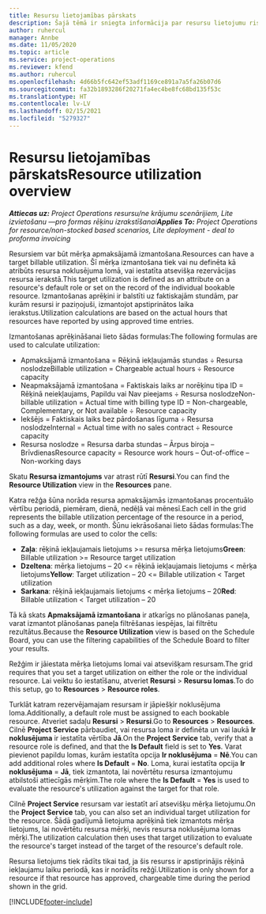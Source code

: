 ```yaml
---
title: Resursu lietojamības pārskats
description: Šajā tēmā ir sniegta informācija par resursu lietojumu risinājumā Project Operations.
author: ruhercul
manager: Annbe
ms.date: 11/05/2020
ms.topic: article
ms.service: project-operations
ms.reviewer: kfend
ms.author: ruhercul
ms.openlocfilehash: 4d66b5fc642ef53adf1169ce891a7a5fa26b07d6
ms.sourcegitcommit: fa32b1893286f20271fa4ec4be8fc68bd135f53c
ms.translationtype: HT
ms.contentlocale: lv-LV
ms.lasthandoff: 02/15/2021
ms.locfileid: "5279327"
---
```

# <a name="resource-utilization-overview"></a><span data-ttu-id="07b83-103">Resursu lietojamības pārskats</span><span class="sxs-lookup"><span data-stu-id="07b83-103">Resource utilization overview</span></span>

<span data-ttu-id="07b83-104">_**Attiecas uz:** Project Operations resursu/ne krājumu scenārijiem, Lite izvietošanu —pro formas rēķinu izrakstīšanai_</span><span class="sxs-lookup"><span data-stu-id="07b83-104">_**Applies To:** Project Operations for resource/non-stocked based scenarios, Lite deployment - deal to proforma invoicing_</span></span>

<span data-ttu-id="07b83-105">Resursiem var būt mērķa apmaksājamā izmantošana.</span><span class="sxs-lookup"><span data-stu-id="07b83-105">Resources can have a target billable utilization.</span></span> <span data-ttu-id="07b83-106">Šī mērķa izmantošana tiek vai nu definēta kā atribūts resursa noklusējuma lomā, vai iestatīta atsevišķa rezervācijas resursa ierakstā.</span><span class="sxs-lookup"><span data-stu-id="07b83-106">This target utilization is defined as an attribute on a resource's default role or set on the record of the individual bookable resource.</span></span> <span data-ttu-id="07b83-107">Izmantošanas aprēķini ir balstīti uz faktiskajām stundām, par kurām resursi ir paziņojuši, izmantojot apstiprinātos laika ierakstus.</span><span class="sxs-lookup"><span data-stu-id="07b83-107">Utilization calculations are based on the actual hours that resources have reported by using approved time entries.</span></span>

<span data-ttu-id="07b83-108">Izmantošanas aprēķināšanai lieto šādas formulas:</span><span class="sxs-lookup"><span data-stu-id="07b83-108">The following formulas are used to calculate utilization:</span></span>

  - <span data-ttu-id="07b83-109">Apmaksājamā izmantošana = Rēķinā iekļaujamās stundas ÷ Resursa noslodze</span><span class="sxs-lookup"><span data-stu-id="07b83-109">Billable utilization = Chargeable actual hours ÷ Resource capacity</span></span>
  - <span data-ttu-id="07b83-110">Neapmaksājamā izmantošana = Faktiskais laiks ar norēķinu tipa ID = Rēķinā neiekļaujams, Papildu vai Nav pieejams ÷ Resursa noslodze</span><span class="sxs-lookup"><span data-stu-id="07b83-110">Non-billable utilization = Actual time with billing type ID = Non-chargeable, Complementary, or Not available ÷ Resource capacity</span></span>
  - <span data-ttu-id="07b83-111">Iekšējs = Faktiskais laiks bez pārdošanas līguma ÷ Resursa noslodze</span><span class="sxs-lookup"><span data-stu-id="07b83-111">Internal = Actual time with no sales contract ÷ Resource capacity</span></span>
  - <span data-ttu-id="07b83-112">Resursa noslodze = Resursa darba stundas – Ārpus biroja – Brīvdienas</span><span class="sxs-lookup"><span data-stu-id="07b83-112">Resource capacity = Resource work hours – Out-of-office – Non-working days</span></span>

<span data-ttu-id="07b83-113">Skatu **Resursa izmantojums** var atrast rūtī **Resursi**.</span><span class="sxs-lookup"><span data-stu-id="07b83-113">You can find the **Resource Utilization** view in the **Resources** pane.</span></span>

<span data-ttu-id="07b83-114">Katra režģa šūna norāda resursa apmaksājamās izmantošanas procentuālo vērtību periodā, piemēram, dienā, nedēļā vai mēnesī.</span><span class="sxs-lookup"><span data-stu-id="07b83-114">Each cell in the grid represents the billable utilization percentage of the resource in a period, such as a day, week, or month.</span></span> <span data-ttu-id="07b83-115">Šūnu iekrāsošanai lieto šādas formulas:</span><span class="sxs-lookup"><span data-stu-id="07b83-115">The following formulas are used to color the cells:</span></span>

  - <span data-ttu-id="07b83-116">**Zaļa**: rēķinā iekļaujamais lietojums >= resursa mērķa lietojums</span><span class="sxs-lookup"><span data-stu-id="07b83-116">**Green**: Billable utilization >= Resource target utilization</span></span>
  - <span data-ttu-id="07b83-117">**Dzeltena**: mērķa lietojums – 20 <= rēķinā iekļaujamais lietojums < mērķa lietojums</span><span class="sxs-lookup"><span data-stu-id="07b83-117">**Yellow**: Target utilization – 20 <= Billable utilization < Target utilization</span></span>
  - <span data-ttu-id="07b83-118">**Sarkana**: rēķinā iekļaujamais lietojums < mērķa lietojums – 20</span><span class="sxs-lookup"><span data-stu-id="07b83-118">**Red**: Billable utilization < Target utilization – 20</span></span>

<span data-ttu-id="07b83-119">Tā kā skats **Apmaksājamā izmantošana** ir atkarīgs no plānošanas paneļa, varat izmantot plānošanas paneļa filtrēšanas iespējas, lai filtrētu rezultātus.</span><span class="sxs-lookup"><span data-stu-id="07b83-119">Because the **Resource Utilization** view is based on the Schedule Board, you can use the filtering capabilities of the Schedule Board to filter your results.</span></span>

<span data-ttu-id="07b83-120">Režģim ir jāiestata mērķa lietojums lomai vai atsevišķam resursam.</span><span class="sxs-lookup"><span data-stu-id="07b83-120">The grid requires that you set a target utilization on either the role or the individual resource.</span></span> <span data-ttu-id="07b83-121">Lai veiktu šo iestatīšanu, atveriet **Resursi** > **Resursu lomas**.</span><span class="sxs-lookup"><span data-stu-id="07b83-121">To do this setup, go to **Resources** > **Resource roles**.</span></span>

<span data-ttu-id="07b83-122">Turklāt katram rezervējamajam resursam ir jāpiešķir noklusējuma loma.</span><span class="sxs-lookup"><span data-stu-id="07b83-122">Additionally, a default role must be assigned to each bookable resource.</span></span> <span data-ttu-id="07b83-123">Atveriet sadaļu **Resursi** > **Resursi**.</span><span class="sxs-lookup"><span data-stu-id="07b83-123">Go to **Resources** > **Resources**.</span></span> <span data-ttu-id="07b83-124">Cilnē **Project Service** pārbaudiet, vai resursa loma ir definēta un vai laukā **Ir noklusējuma** ir iestatīta vērtība **Jā**.</span><span class="sxs-lookup"><span data-stu-id="07b83-124">On the **Project Service** tab, verify that a resource role is defined, and that the **Is Default** field is set to **Yes**.</span></span> <span data-ttu-id="07b83-125">Varat pievienot papildu lomas, kurām iestatīta opcija **Ir noklusējuma** = **Nē**.</span><span class="sxs-lookup"><span data-stu-id="07b83-125">You can add additional roles where **Is Default** = **No**.</span></span> <span data-ttu-id="07b83-126">Loma, kurai iestatīta opcija **Ir noklusējuma** = **Jā**, tiek izmantota, lai novērtētu resursa izmantojumu atbilstoši attiecīgās mērķim.</span><span class="sxs-lookup"><span data-stu-id="07b83-126">The role where the **Is Default** = **Yes** is used to evaluate the resource's utilization against the target for that role.</span></span>

<span data-ttu-id="07b83-127">Cilnē **Project Service** resursam var iestatīt arī atsevišķu mērķa lietojumu.</span><span class="sxs-lookup"><span data-stu-id="07b83-127">On the **Project Service** tab, you can also set an individual target utilization for the resource.</span></span> <span data-ttu-id="07b83-128">Šādā gadījumā lietojuma aprēķinā tiek izmantots mērķa lietojums, lai novērtētu resursa mērķi, nevis resursa noklusējuma lomas mērķi.</span><span class="sxs-lookup"><span data-stu-id="07b83-128">The utilization calculation then uses that target utilization to evaluate the resource's target instead of the target of the resource's default role.</span></span>

<span data-ttu-id="07b83-129">Resursa lietojums tiek rādīts tikai tad, ja šis resurss ir apstiprinājis rēķinā iekļaujamu laiku periodā, kas ir norādīts režģī.</span><span class="sxs-lookup"><span data-stu-id="07b83-129">Utilization is only shown for a resource if that resource has approved, chargeable time during the period shown in the grid.</span></span>


[!INCLUDE[footer-include](../includes/footer-banner.md)]